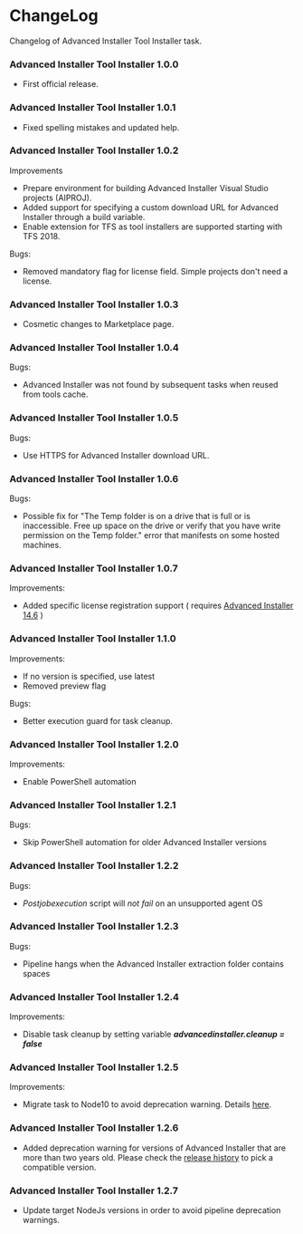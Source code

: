 # ChangeLog

Changelog of Advanced Installer Tool Installer task.

### Advanced Installer Tool Installer 1.0.0

* First official release.

### Advanced Installer Tool Installer 1.0.1

* Fixed spelling mistakes and updated help.

### Advanced Installer Tool Installer 1.0.2

Improvements
* Prepare environment for building Advanced Installer Visual Studio projects (AIPROJ).
* Added support for specifying a custom download URL for Advanced Installer through a build variable.
* Enable extension for TFS as tool installers are supported starting with TFS 2018.

Bugs:
* Removed mandatory flag for license field. Simple projects don't need a license.

### Advanced Installer Tool Installer 1.0.3

* Cosmetic changes to Marketplace page.

### Advanced Installer Tool Installer 1.0.4

Bugs:
* Advanced Installer was not found by subsequent tasks when reused from tools cache.

### Advanced Installer Tool Installer 1.0.5

Bugs:
* Use HTTPS for Advanced Installer download URL.

### Advanced Installer Tool Installer 1.0.6

Bugs:
* Possible fix for "The Temp folder is on a drive that is full or is inaccessible.
Free up space on the drive or verify that you have write permission on the Temp folder." error that
manifests on some hosted machines.

### Advanced Installer Tool Installer 1.0.7

Improvements:
* Added specific license registration support ( requires [Advanced Installer 14.6](https://www.advancedinstaller.com/version-history.html) )

### Advanced Installer Tool Installer 1.1.0

Improvements:
* If no version is specified, use latest
* Removed preview flag

Bugs:
* Better execution guard for task cleanup.

### Advanced Installer Tool Installer 1.2.0

Improvements:
* Enable PowerShell automation

### Advanced Installer Tool Installer 1.2.1

Bugs:
* Skip PowerShell automation for older Advanced Installer versions

### Advanced Installer Tool Installer 1.2.2

Bugs:
* *Postjobexecution* script will *not fail* on an unsupported agent OS

### Advanced Installer Tool Installer 1.2.3

Bugs:
* Pipeline hangs when the Advanced Installer extraction folder contains spaces

### Advanced Installer Tool Installer 1.2.4

Improvements:
* Disable task cleanup by setting variable _**advancedinstaller.cleanup = false**_

### Advanced Installer Tool Installer 1.2.5

Improvements:
* Migrate task to Node10 to avoid deprecation warning. Details [here](https://github.com/microsoft/azure-pipelines-tasks/blob/master/docs/migrateNode10.md).

### Advanced Installer Tool Installer 1.2.6

* Added deprecation warning for versions of Advanced Installer that are more than two years old. Please check the [release history](https://www.advancedinstaller.com/version-history.html) to pick a compatible version.

### Advanced Installer Tool Installer 1.2.7

* Update target NodeJs versions in order to avoid pipeline deprecation warnings.